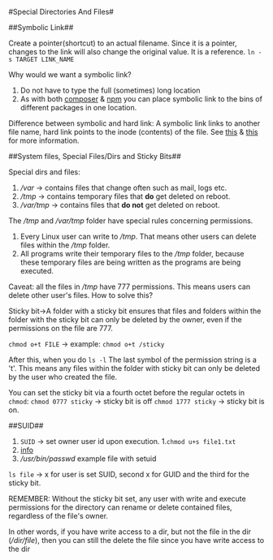 #Special Directories And Files#

##Symbolic Link##

Create a pointer(shortcut) to an actual filename. Since it is a pointer, changes to the link will also change the original value. It is a reference.
`ln -s TARGET LINK_NAME`

Why would we want a symbolic link?
1. Do not have to type the full (sometimes) long location
2. As with both [composer](https://github.com/composer/composer) & [npm](https://www.npmjs.com/) you can place symbolic link to the bins of different packages in one location.

Difference between symbolic and hard link:
A symbolic link links to another file name, hard link points to the inode (contents) of the file. See [this](http://askubuntu.com/questions/108771/what-is-the-difference-between-a-hard-link-and-a-symbolic-link) & [this](http://stackoverflow.com/questions/185899/what-is-the-difference-between-a-symbolic-link-and-a-hard-link) for more information.

##System files, Special Files/Dirs and Sticky Bits##

Special dirs and files:

1. */var* -> contains files that change often such as mail, logs etc.
2. */tmp* -> contains temporary files that **do** get deleted on  reboot.
3. */var/tmp* -> contains files that **do not** get deleted on reboot.

The */tmp* and */var/tmp* folder have special rules concerning permissions. 

1. Every Linux user can write to */tmp*. That means other users can delete files within the */tmp* folder. 
2. All programs write their temporary files to the */tmp* folder, because these temporary files are being written as the programs are being executed.

Caveat: all the files in */tmp* have 777 permissions. This means users can delete other user's files. How to solve this?

Sticky bit->A folder with a sticky bit ensures that files and folders within the folder with the sticky bit can only be deleted by the owner, even if the permissions on the file are 777.

`chmod o+t FILE` -> example: `chmod o+t /sticky`

After this, when you do `ls -l` The last symbol of the permission string is a 't'. This means any files within the folder with sticky bit can only be deleted by the user who created the file.

You can set the sticky bit via a fourth octet before the regular octets in `chmod`:
`chmod 0777 sticky` -> sticky bit is off
`chmod 1777 sticky` -> sticky bit is on.

##SUID##

1. `SUID` -> set owner user id upon execution. 
  1.`chmod u+s file1.txt` 
  2. [info](http://www.linuxnix.com/suid-set-suid-linuxunix/)
  3. */usr/bin/passwd* example file with setuid 

`ls file` -> x for user is set SUID, second x for GUID and the third for the sticky bit. 

REMEMBER:
Without the sticky bit set, any user with write and execute permissions for the directory can rename or delete contained files, regardless of the file's owner.

In other words, if you have write access to a dir, but not the file in the dir (*/dir/file*), then you can still the delete the file since you have write access to the dir
